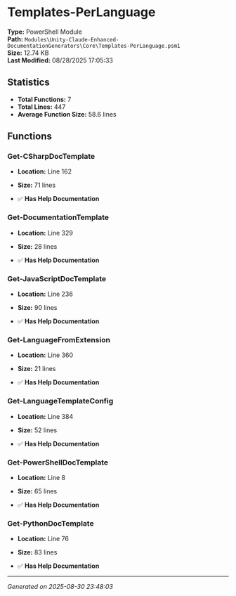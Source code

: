 # Templates-PerLanguage

**Type:** PowerShell Module  
**Path:** `Modules\Unity-Claude-Enhanced-DocumentationGenerators\Core\Templates-PerLanguage.psm1`  
**Size:** 12.74 KB  
**Last Modified:** 08/28/2025 17:05:33  

## Statistics

- **Total Functions:** 7
- **Total Lines:** 447
- **Average Function Size:** 58.6 lines

## Functions


### Get-CSharpDocTemplate

- **Location:** Line 162
- **Size:** 71 lines

- ✅ **Has Help Documentation** 
### Get-DocumentationTemplate

- **Location:** Line 329
- **Size:** 28 lines

- ✅ **Has Help Documentation** 
### Get-JavaScriptDocTemplate

- **Location:** Line 236
- **Size:** 90 lines

- ✅ **Has Help Documentation** 
### Get-LanguageFromExtension

- **Location:** Line 360
- **Size:** 21 lines

- ✅ **Has Help Documentation** 
### Get-LanguageTemplateConfig

- **Location:** Line 384
- **Size:** 52 lines

- ✅ **Has Help Documentation** 
### Get-PowerShellDocTemplate

- **Location:** Line 8
- **Size:** 65 lines

- ✅ **Has Help Documentation** 
### Get-PythonDocTemplate

- **Location:** Line 76
- **Size:** 83 lines

- ✅ **Has Help Documentation**

---
*Generated on 2025-08-30 23:48:03*
